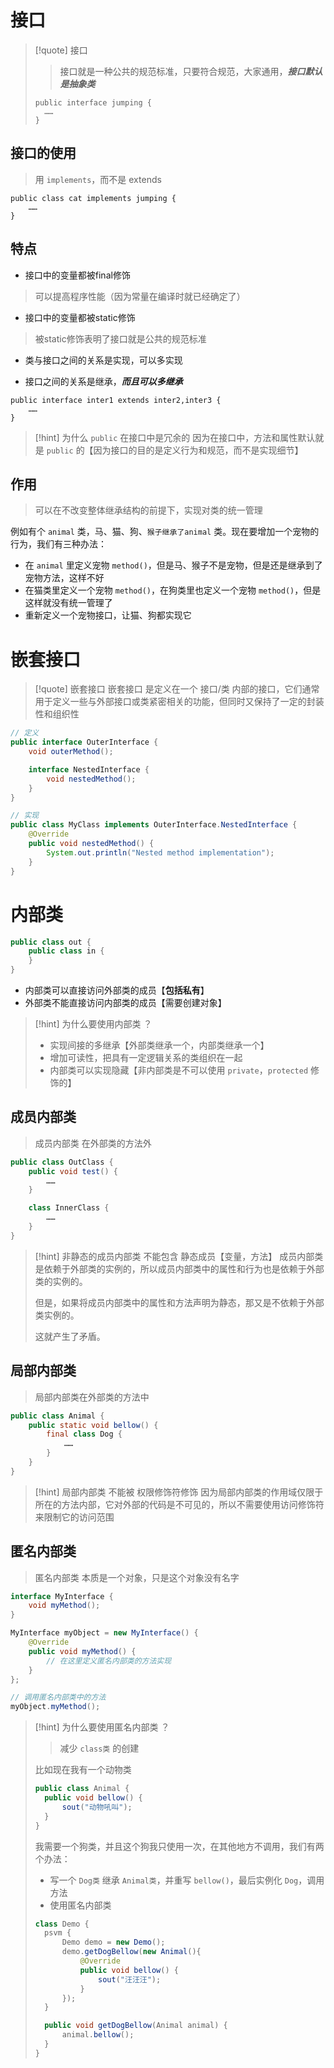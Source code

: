 # 接口
> [!quote] 接口
>>接口就是一种公共的规范标准，只要符合规范，大家通用，***接口默认是抽象类***
>
> ```
> public interface jumping {
> 	……
> }
> ```

## 接口的使用
> 用 `implements`，而不是 extends

```
public class cat implements jumping {  
	……
}
```
## 特点
- 接口中的变量都被final修饰
>可以提高程序性能（因为常量在编译时就已经确定了）

- 接口中的变量都被static修饰
>被static修饰表明了接口就是公共的规范标准

- 类与接口之间的关系是实现，可以多实现

- 接口之间的关系是继承，***而且可以多继承***
```
public interface inter1 extends inter2,inter3 {
	……
}
```

> [!hint] 为什么 `public` 在接口中是冗余的
> 因为在接口中，方法和属性默认就是 `public` 的【因为接口的目的是定义行为和规范，而不是实现细节】

## 作用
>可以在不改变整体继承结构的前提下，实现对类的统一管理

例如有个 `animal` 类，马、猫、狗、`猴子继承了animal` 类。现在要增加一个宠物的行为，我们有三种办法：
- 在 `animal` 里定义宠物 `method()`，但是马、猴子不是宠物，但是还是继承到了宠物方法，这样不好
- 在猫类里定义一个宠物 `method()`，在狗类里也定义一个宠物 `method()`，但是这样就没有统一管理了
- 重新定义一个宠物接口，让猫、狗都实现它

# 嵌套接口
>[!quote] 嵌套接口
>嵌套接口 是定义在一个 接口/类 内部的接口，它们通常用于定义一些与外部接口或类紧密相关的功能，但同时又保持了一定的封装性和组织性

```java
// 定义
public interface OuterInterface {
    void outerMethod();

    interface NestedInterface {
        void nestedMethod();
    }
}

// 实现
public class MyClass implements OuterInterface.NestedInterface {
    @Override
    public void nestedMethod() {
        System.out.println("Nested method implementation");
    }
}
```


# 内部类
```java
public class out {
	public class in {
	}
}
```

- 内部类可以直接访问外部类的成员【**包括私有**】
- 外部类不能直接访问内部类的成员【需要创建对象】

>[!hint] 为什么要使用内部类 ？
>- 实现间接的多继承【外部类继承一个，内部类继承一个】
>- 增加可读性，把具有一定逻辑关系的类组织在一起
>- 内部类可以实现隐藏【非内部类是不可以使用 `private`，`protected` 修饰的】

## 成员内部类
>成员内部类 在外部类的方法外

```java
public class OutClass {
	public void test() {
		……
	}

	class InnerClass {
		……
	}
}
```

>[!hint] 非静态的成员内部类 不能包含 静态成员【变量，方法】
>成员内部类是依赖于外部类的实例的，所以成员内部类中的属性和行为也是依赖于外部类的实例的。
>
>但是，如果将成员内部类中的属性和方法声明为静态，那又是不依赖于外部类实例的。
>
>这就产生了矛盾。

## 局部内部类
>局部内部类在外部类的方法中

```java
public class Animal {
	public static void bellow() {
		final class Dog {
			……
		}
	}
}
```

>[!hint] 局部内部类 不能被 权限修饰符修饰
>因为局部内部类的作用域仅限于所在的方法内部，它对外部的代码是不可见的，所以不需要使用访问修饰符来限制它的访问范围

## 匿名内部类
>匿名内部类 本质是一个对象，只是这个对象没有名字

```java
interface MyInterface {
    void myMethod();
}
```

```java
MyInterface myObject = new MyInterface() {
    @Override
    public void myMethod() {
        // 在这里定义匿名内部类的方法实现
    }
};

// 调用匿名内部类中的方法
myObject.myMethod();
```

>[!hint] 为什么要使用匿名内部类 ？
>>减少 `class类` 的创建
>
>比如现在我有一个动物类
> ```java
> public class Animal {
> 	public void bellow() {
> 		sout("动物吼叫");
> 	}
> }
> ```
> 我需要一个狗类，并且这个狗我只使用一次，在其他地方不调用，我们有两个办法：
> - 写一个 `Dog类` 继承 `Animal类`，并重写 `bellow()`，最后实例化 `Dog`，调用方法
> - 使用匿名内部类
> 
> ```java
> class Demo {
> 	psvm {
> 		Demo demo = new Demo();
> 		demo.getDogBellow(new Animal(){
> 			@Override
> 			public void bellow() {
> 				sout("汪汪汪");
> 			}
> 		});
> 	}
> 
> 	public void getDogBellow(Animal animal) {
> 		animal.bellow();
> 	}
> }
> ```

































